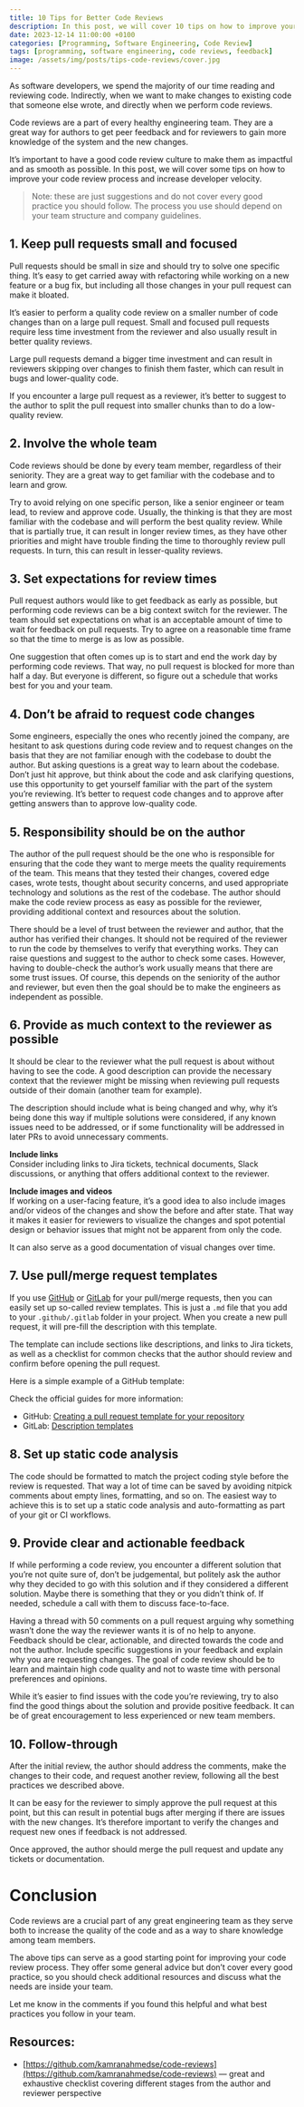 ```yaml
---
title: 10 Tips for Better Code Reviews
description: In this post, we will cover 10 tips on how to improve your code review process and increase developer velocity.
date: 2023-12-14 11:00:00 +0100
categories: [Programming, Software Engineering, Code Review]
tags: [programming, software engineering, code reviews, feedback]
image: /assets/img/posts/tips-code-reviews/cover.jpg
---
```



As software developers, we spend the majority of our time reading and reviewing code. Indirectly, when we want to make changes to existing code that someone else wrote, and directly when we perform code reviews.

Code  reviews are a part of every healthy engineering team. They are a great way for authors to get peer feedback and for reviewers to gain more knowledge of the system and the new changes.

It’s important to have a good code review culture to make them as impactful and as smooth as possible. In this post, we will  cover  some tips on how to improve your code review process and increase developer velocity.

> Note: these are just suggestions and do not cover every good practice you should follow. The process you use should depend on your team structure and company guidelines.



## 1. Keep pull requests small and focused

Pull requests should be small in size and should try to solve one specific thing. It’s easy to get carried away with refactoring while working on a new feature or a bug fix, but including all those changes in your pull request can make it bloated.

It’s easier to perform a quality code review on a smaller number of code changes than on a large pull request. Small  and focused pull requests require less time investment from the reviewer and also usually result in better quality reviews.

Large pull requests demand a bigger time investment and can result in reviewers skipping over changes to finish them faster, which can result in bugs and lower-quality code.

If you encounter a large pull request as a reviewer, it’s better to suggest to the author to split the pull request into smaller chunks than to do a low-quality review.

## 2. Involve the whole team

Code reviews should be done by every team member, regardless of their seniority. They are a great way to get familiar with the codebase and to learn and grow.

Try to avoid relying on one specific person, like a senior engineer or team lead, to review and approve code. Usually, the thinking is that they are most familiar with the codebase and will perform the best quality review. While that is partially true, it can result in longer review times, as they have other priorities and might have trouble finding the time to thoroughly review pull  requests. In turn, this can result in lesser-quality reviews.

## 3. Set expectations for review times

Pull request authors would like to get feedback as early as possible, but performing code reviews can be a big context switch for the reviewer. The team should set expectations on what is an acceptable amount of time to wait for feedback on pull requests. Try to agree on a reasonable time frame so that the time to merge is as low as possible.

One suggestion that often comes up is to start and end the work day by performing code reviews. That way, no pull request is blocked for more than half a day. But everyone is different, so figure out a schedule that works best for you and your team.

## 4. Don’t be afraid to request code changes

Some engineers, especially the ones who recently joined the company, are hesitant to ask questions during code review and to request changes on the basis that they are not familiar enough with the codebase to doubt the author. But asking questions is a great way to learn about the codebase. Don’t just hit approve, but think about the code and ask clarifying questions, use this opportunity to get yourself familiar with the part of the system you’re reviewing. It’s better to request code changes and to approve after getting answers than to approve low-quality code.

## 5. Responsibility should be on the author

The author of the pull request should be the one who is responsible for ensuring that the code they want to merge meets the quality requirements of the team. This means that they tested their changes, covered edge cases, wrote tests, thought about security concerns, and used appropriate technology and solutions as the rest of the codebase. The author should make the code review process as easy as possible for the reviewer, providing additional context and resources about the solution.

There should be a level of trust between the reviewer and author, that the author has verified their changes. It should not be required of the reviewer to run the code by themselves to verify that everything works. They can raise questions and suggest to the author to check some cases. However, having to double-check the author’s work usually means that there are some trust issues. Of course, this depends on the seniority of the author and reviewer, but even then the goal should be to make the engineers as independent as possible.

## 6. Provide as much context to the reviewer as possible

It should be clear to the reviewer what the pull request is about without having to see the code. A good description can provide the necessary context that the reviewer might be missing when reviewing pull requests outside of their domain (another team for example).

The description should include what is being changed and why, why it’s being done this way if multiple solutions were considered, if any known issues need to be addressed, or if some functionality will be addressed in later PRs to avoid unnecessary comments.

**Include links**  <br>
Consider including links to Jira tickets, technical documents, Slack discussions, or anything that offers additional context to the reviewer.

**Include images and videos** <br>
If working on a user-facing feature, it’s a good idea to also include images and/or videos of the changes and show the before and after state. That way it makes it easier for reviewers to visualize the changes and spot potential design or behavior issues that might not be apparent from only the code.

It can also serve as a good documentation of visual changes over time.

## 7. Use pull/merge request templates

If you use [GitHub](https://docs.github.com/en/communities/using-templates-to-encourage-useful-issues-and-pull-requests/creating-a-pull-request-template-for-your-repository) or [GitLab](https://docs.gitlab.com/ee/user/project/description_templates.html) for your pull/merge requests, then you can easily set up so-called review templates. This is just a `.md` file that you add to your `.github/.gitlab` folder in your project.  When you create a new pull request, it will pre-fill the description with this template.

The template can include sections like descriptions, and links to Jira tickets, as well as a checklist for common checks that the author should review and confirm before opening the pull request.

Here is a simple example of a GitHub template:


<script src="https://gist.github.com/landomen/d9085f18f8cc3865cb0783ef562cb0d9.js"></script>




Check the official guides for more information:

-   GitHub:  [Creating a pull request template for your repository](https://docs.github.com/en/communities/using-templates-to-encourage-useful-issues-and-pull-requests/creating-a-pull-request-template-for-your-repository)
-   GitLab:  [Description templates](https://docs.gitlab.com/ee/user/project/description_templates.html)

## 8. Set up static code analysis

The code should be formatted to match the project coding style before the review is requested. That way a lot of time can be saved by avoiding nitpick comments about empty lines, formatting, and so on. The easiest way to achieve this is to set up a static code analysis and auto-formatting as part of your git or CI workflows.

## 9. Provide clear and actionable feedback

If while performing a code review, you encounter a different solution that you’re not quite sure of, don’t be judgemental, but politely ask the author why they decided to go with this solution and if they considered a different solution. Maybe there is something that they or you didn’t think of. If needed, schedule a call with them to discuss face-to-face.

Having a thread with 50 comments on a pull request arguing why something wasn’t done the way the reviewer wants it is of no help to anyone. Feedback should be clear, actionable, and directed towards the code and not the author. Include specific suggestions in your feedback and explain why you are requesting changes. The goal of code review should be to learn and maintain high code quality and not to waste time with personal preferences and opinions.

While it’s easier to find issues with the code you’re reviewing, try to also find the good things about the solution and provide positive feedback. It can be of great encouragement to less experienced or new team members.

## 10. Follow-through

After the initial review, the author should address the comments, make the changes to their code, and request another review, following all the best practices we described above.

It can be easy for the reviewer to simply approve the pull request at this point, but this can result in potential bugs after merging if there are issues with the new changes. It’s therefore important to verify the changes and request new ones if feedback is not addressed.

Once approved, the author should merge the pull request and update any tickets or documentation.

# Conclusion

Code reviews are a crucial part of any great engineering team as they serve both to increase the quality of the code and as a way to share knowledge among team members.

The above tips can serve as a good starting point for improving your code review process. They offer some general advice but don’t cover every good practice, so you should check additional resources and discuss what the needs are inside your team.

Let me know in the comments if you found this helpful and what best practices you follow in your team.

## Resources:

-   [https://github.com/kamranahmedse/code-reviews](https://github.com/kamranahmedse/code-reviews)  — great and exhaustive checklist covering different stages from the author and reviewer perspective